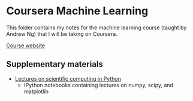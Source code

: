 # Coursera Machine Learning
This folder contains my notes for the machine learning course (taught by Andrew Ng) that I will be taking on Coursera.

[Course website](https://www.coursera.org/learn/machine-learning/home/welcome)

## Supplementary materials

* [Lectures on scientific computing in Python](https://github.com/jrjohansson/scientific-python-lectures)
    - IPython notebooks containing lectures on numpy, scipy, and matplotlib
